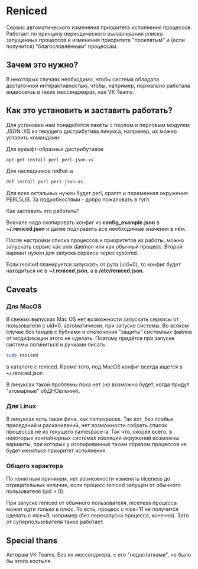 # Reniced

Сервис автоматического изменения приоритета исполнения процессов. Работает по принципу периодического вылавливания
списка запущенных процессов и изменения приоритета "проклятым" и (если получится) "благословлённым" процессам.

## Зачем это нужно?

В некоторых случаях необходимо, чтобы система обладала достаточной интерактивностью, чтобы, например, нормально работала
видеосвязь в таких мессенджерах, как VK Teams.

## Как это установить и заставить работать?

Для установки нам понадобятся пакеты с перлом и перловым модулем JSON::XS из текущего дистрибутива линукса, например, их
можно уставить командами:

Для вуишфт-образных дистрибутивов

```bash
apt-get install perl perl-json-xs
```

Для наследников redhat-а

```bash
dnf install perl perl-json-xs
```

Для всех остальных нужен будет perl, cpanm и переменная окружения PERL5LIB. За подробностями - добро пожаловать в гугл.

Как заставить это работать?

Вначале надо скопировать конфиг из **config_example.json** в **~/.reniced.json** и далее подправить все необходимые
значения в нём.

После настройки списка процессов и приоритетов их работы, можно запускать сервис как unix daemon или как обычный
процесс. Второй вариант нужен для запуска сервиса через systemd.

Если reniced планируется запускать от рута (uid=0), то конфиг будет находиться не в **~/.reniced.json**, а в
**/etc/reniced.json**.

## Caveats

### Для MacOS

В свежих выпусках Mac OS нет возможности запускать сервисы от пользователя с uid=0, автоматически, при запуске системы.
Во всяком случае без танцев с бубнами и отключения "защиты" системных файлов от модификации этого не сделать. Поэтому
придётся при запуске системы логиниться и ручками писать

```bash
sudo reniced
```

в каталоге с reniced. Кроме того, под MacOS конфиг всегда ищется в ~/.reniced.json

В линуксах такой проблемы пока нет (но возможно будет, когда придут "атомарные" обДНОвления).

### Для Linux

В линуксах есть такая фича, как namespaces. Так вот, без особых приседаний и раскачиваний, нет возможности собрать
список процессов не из текущего namespace-а. Так что, скорее всего, в некоторых контейнерных системах изоляции окружений
возможны варианты, при которых у изолированных таким образом процессов не будет меняться приоритет исполнения.

### Общего характера

По понятным причинам, нет возможности изменять niceness до отрицательных величин, если процесс reniced запущен от
обычного пользователя (uid > 0).

При запуске reniced от обычного пользователя, niceness процесса может идти только в плюс. То есть, процесс с nice=11 не
получится сделать с nice=9, например (без перезапуска процесса, конечно). Зато от суперпользователя такое работает.

## Special thans
Авторам VK Teams. Без их мессенджера, с его "недостатками", не было бы этого костыля.
